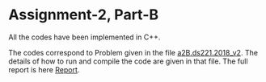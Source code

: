 # Assignment-2, Part-B

All the codes have been implemented in C++.

The codes correspond to Problem given in the file [a2B.ds221.2018_v2]. The details of how to run and compile the code are given in that file. The full report is here [Report].

[a2B.ds221.2018_v2]: https://github.com/ocimakamboj/ISS/blob/master/a2B/a2B.ds221.2018_v2.txt
[Report]: https://github.com/ocimakamboj/ISS/blob/master/a2B/ocimakamboj.pdf
